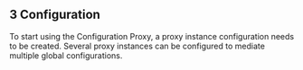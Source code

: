 ## 3 Configuration

To start using the Configuration Proxy, a proxy instance configuration needs to be created. Several proxy instances can be configured to mediate multiple global configurations.